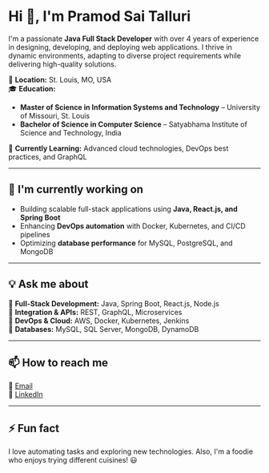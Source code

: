 # Hi 👋, I'm Pramod Sai Talluri

I'm a passionate **Java Full Stack Developer** with over 4 years of experience in designing, developing, and deploying web applications. I thrive in dynamic environments, adapting to diverse project requirements while delivering high-quality solutions.

📍 **Location:** St. Louis, MO, USA  
🎓 **Education:**  
- **Master of Science in Information Systems and Technology** – University of Missouri, St. Louis  
- **Bachelor of Science in Computer Science** – Satyabhama Institute of Science and Technology, India  

🌱 **Currently Learning:** Advanced cloud technologies, DevOps best practices, and GraphQL  

---

## 🚀 I'm currently working on  
- Building scalable full-stack applications using **Java, React.js, and Spring Boot**  
- Enhancing **DevOps automation** with Docker, Kubernetes, and CI/CD pipelines  
- Optimizing **database performance** for MySQL, PostgreSQL, and MongoDB  

---

## 💡 Ask me about  
🔹 **Full-Stack Development:** Java, Spring Boot, React.js, Node.js  
🔹 **Integration & APIs:** REST, GraphQL, Microservices  
🔹 **DevOps & Cloud:** AWS, Docker, Kubernetes, Jenkins  
🔹 **Databases:** MySQL, SQL Server, MongoDB, DynamoDB  

---

## 📫 How to reach me  
📧 [Email](#)  
🔗 [LinkedIn](#)  

---

## ⚡ Fun fact  
I love automating tasks and exploring new technologies. Also, I'm a foodie who enjoys trying different cuisines! 😃  


